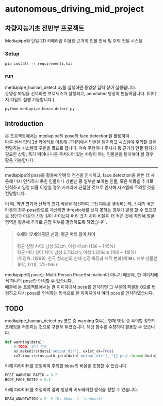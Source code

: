 # autonomous_driving_mid_project
## 차량지능기초 전반부 프로젝트 
Mediapipe와 단일 2D 카메라를 이용한 근거리 인물 인식 및 주의 전달 시스템

### Setup
```
pip install -r requirements.txt
```

### run
mediapipe_human_detect.py를 실행하면 동영상 입력 창이 실행됩니다.  
동영상 파일을 선택하면 프로세스가 실행되고, annotated 영상이 만들어집니다.
(이미지 파일도 실행 가능합니다.)
```
python mediapipe_human_detect.py
```

## Introduction
 본 프로젝트에서는 mediapipe의 pose와 face detection을 활용하여  
다른 센서 없이 2d 카메라를 이용해 근거리에서 인물을 탐지하고 시스템에 주의할 것을 전달하는 시스템의 구현을 목표로 합니다. 
 저속 주행이나 주차시 등 근거리 인물 탐지가 필요한 상황, 특히 벽이나 다른 주차되어 있는 차량이 아닌 인물만을 탐지해야 할 경우 활용 가능합니다.
 
 ***
 mediapipe의 pose를 활용해 인물의 전신을 인식하고, face detection을 한번 더 사용해 미처 인식하지 못한 인물이나 상반신 중 일부만 보이는 인물, 
 혹은 아동을 추가로 인식하고 일정 비율 이상일 경우 카메라에 근접한 것으로 인지해 시스템에 주의할 것을 전달합니다.
 
 이 때, 화면 크기와 신체의 크기 비율을 계산하여 근접 여부를 결정하는데, 
 신체가 작은 아동의 경우 pose만으로 계산하면 threshold를 넘지 못하는 경우가 발생 할 수 있으므로 
 성인과 아동의 신장 길이 차이보다 머리 크기 차이 비율이 더 적은 것에 착안해
 얼굴 영역을 활용해 추가로 근접 여부를 결정하도록 하였습니다.  
 > #### 6세와 17세의 평균 신장, 평균 머리 길이 차이  
 > 평균 신장 차이: 남성 53cm, 여성 41cm (136 ~ 145%)  
 > 평균 머리 길이 차이: 남성 2.762cm, 여성 1.206cm (106 ~ 110%)  
 > (이영숙. (1999). 한국 청소년의 신체 성장 특징과 체격 변화(제1보). 해부·생물인류학, 12(1), 175-186.)

  
mediapipe의 pose는 Multi-Person Pose Estimation이 아니기 때문에, 한 이미지에서 하나의 pose만 인식할 수 있습니다.  
때문에 본 프로젝트에서는 한 이미지에서 pose를 인식하면 그 부분의 픽셀을 0으로 변경하고 다시 pose를 인식하는 방식으로 한 이미지에서 여러 pose를 인식하였습니다.

## TODO
mediapipe_human_detect.py 코드 중 warning 함수는 
현재 영상 중 주의할 장면의 프레임을 저장하는 것으로 구현해 두었습니다. 
해당 함수를 수정하여 활용할 수 있습니다.
```python
def warning(data):
    # TODO: 경고 전송
    os.makedirs(data['output_dir'], exist_ok=True)
    cv2.imwrite(os.path.join(data['output_dir'], '{}.png'.format(data['i'])), data['image'])
```

아래 파라미터를 조절하여 주의할 bbox의 비율을 조정할 수 있습니다.
```python
POSE_WARNING_RATIO = 0.2
BODY_FACE_RATIO = 0.1
```

아래 파라미터를 조정하여 결과 영상의 어노테이션 방식을 정할 수 있습니다.
```python
DRAW_ANNOTATION = 0  # {0: bbox, 1: landmark}
```